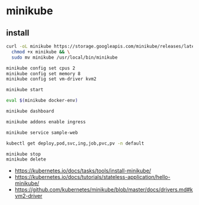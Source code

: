 # minikube

## install

```bash
curl -oL minikube https://storage.googleapis.com/minikube/releases/latest/minikube-linux-amd64 && \
  chmod +x minikube && \
  sudo mv minikube /usr/local/bin/minikube

minikube config set cpus 2
minikube config set memory 8
minikube config set vm-driver kvm2

minikube start

eval $(minikube docker-env)

minikube dashboard

minikube addons enable ingress

minikube service sample-web

kubectl get deploy,pod,svc,ing,job,pvc,pv -n default

minikube stop
minikube delete
```

* <https://kubernetes.io/docs/tasks/tools/install-minikube/>
* <https://kubernetes.io/docs/tutorials/stateless-application/hello-minikube/>
* <https://github.com/kubernetes/minikube/blob/master/docs/drivers.md#kvm2-driver>
